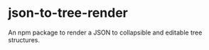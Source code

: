 # json-to-tree-render
An npm package to render a JSON to collapsible and editable tree structures. 
